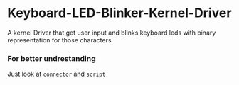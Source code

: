# Keyboard-LED-Blinker-Kernel-Driver
A kernel Driver that get user input and blinks keyboard leds with binary representation for those characters

### For better undrestanding 

Just look at `connector` and `script`
